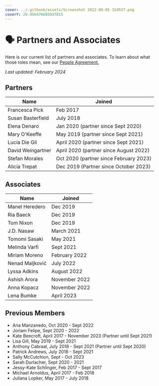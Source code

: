 ```yaml
---
cover: ../.gitbook/assets/Screenshot 2022-08-05 154937.png
coverY: 29.956476683937815
---
```


# 🗣️ Partners and Associates

Here is our current list of partners and associates. To learn about what those roles mean, see our [People Agreement. ](../agreements/people-agreement.md)

_Last updated:  February 2024_

## Partners

| Name              | Joined                                 |
| ----------------- | -------------------------------------- |
| Francesca Pick    | Feb 2017                               |
| Susan Basterfield | July 2018                              |
| Elena Denaro      | Jan 2020 (partner since Sept 2020)     |
| Mary O'Keeffe     | May 2019 (partner since Sept 2021)     |
| Lucia Die Gil     | April 2020 (partner since Sept 2021)   |
| David Weingartner | April 2020 (partner since August 2022) |
| Stefan Morales    | Oct 2020 (partner since February 2023) |
| Alicia Trepat     | Dec 2019 (Partner since October 2023)  |

## Associates

| Name            | Joined        |
| --------------- | ------------- |
| Manel Heredero  | Dec 2019      |
| Ria Baeck       | Dec 2019      |
| Tom Nixon       | Dec 2019      |
| J.D. Nasaw      | March 2021    |
| Tomomi Sasaki   | May 2021      |
| Melinda Varfi   | Sept 2021     |
| Miriam Moreno   | February 2022 |
| Nenad Maljković | July 2022     |
| Lyssa Adkins    | August 2022   |
| Ashish Arora    | November 2022 |
| Anna Kopacz     | November 2022 |
| Lena Bumke      | April 2023    |

## Previous Members

* Ana Manzanedo, Oct 2020 - Sept 2022
* Joriam Felipe, Sept 2020 - 2022
* Kate Beecroft, April 2017 - November 2023 (Partner until Sept 2021)
* Lisa Gill, May 2019 - Sept 2021
* Anthony Cabraal, July 2018 - Sept 2021 (Partner until Sept 2020)
* Patrick Andrews, July 2018 - Sept 2021
* Sally McCutchion, Sept - Oct 2023
* Sarah Durlacher, Sept 2020 - 2021
* Jessy-Kate Schlinger, Feb 2017 - Sept 2017
* Michael Arnoldus, April 2017 - Feb 2018
* Juliana Lopker, May 2017 - July 2018

